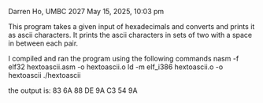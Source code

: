 Darren Ho, UMBC 2027
May 15, 2025, 10:03 pm

This program takes a given input of hexadecimals and converts and prints it as ascii characters. 
It prints the ascii characters in sets of two with a space in between each pair. 

I compiled and ran the program using the following commands 
nasm -f elf32 hextoascii.asm -o hextoascii.o
ld -m elf_i386 hextoascii.o -o hextoascii
./hextoascii

the output is:
83 6A 88 DE 9A C3 54 9A
